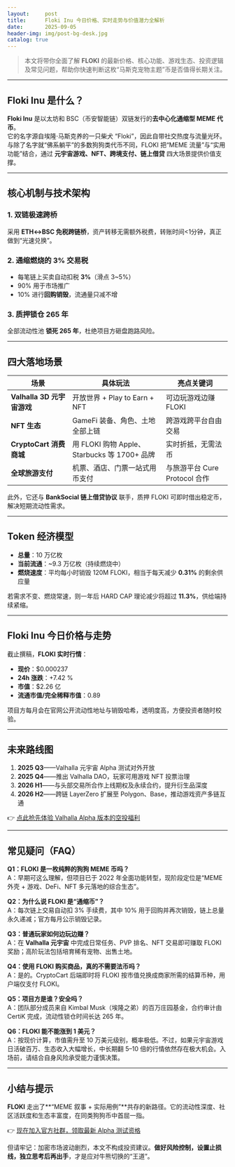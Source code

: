 ```yaml
---
layout:     post
title:      Floki Inu 今日价格、实时走势与价值潜力全解析
date:       2025-09-05
header-img: img/post-bg-desk.jpg
catalog: true
---
```


> 本文将带你全面了解 **FLOKI** 的最新价格、核心功能、游戏生态、投资逻辑及常见问题，帮助你快速判断这枚“马斯克宠物主题”币是否值得长期关注。

---

## Floki Inu 是什么？

**Floki Inu** 是以太坊和 BSC（币安智能链）双链发行的**去中心化通缩型 MEME 代币**。  
它的名字源自埃隆·马斯克养的一只柴犬 “Floki”，因此自带社交热度与流量光环。与除了名字就“佛系躺平”的多数狗狗类代币不同，FLOKI 把“MEME 流量”与“实用功能”结合，通过 **元宇宙游戏、NFT、跨境支付、链上借贷** 四大场景提供价值支撑。

---

## 核心机制与技术架构

### 1. 双链极速跨桥  
采用 **ETH↔BSC 免税跨链桥**，资产转移无需额外税费，转账时间<1分钟，真正做到“光速兑换”。

### 2. 通缩燃烧的 3% 交易税  
- 每笔链上买卖自动扣税 **3%**（滑点 3~5%）  
- 90% 用于市场推广  
- 10% 进行**回购销毁**，流通量只减不增

### 3. 质押锁仓 265 年  
全部流动性池 **锁死 265 年**，杜绝项目方砸盘跑路风险。

---

## 四大落地场景

| 场景 | 具体玩法 | 亮点关键词 |
|---|---|---|
| **Valhalla 3D 元宇宙游戏** | 开放世界 + Play to Earn + NFT | 可边玩游戏边赚 FLOKI |
| **NFT 生态** | GameFi 装备、角色、土地全部上链 | 跨游戏跨平台自由交易 |
| **CryptoCart 消费商城** | 用 FLOKI 购物 Apple、Starbucks 等 1700+ 品牌 | 实时折抵，无需法币 |
| **全球旅游支付** | 机票、酒店、门票一站式用币支付 | 与旅游平台 Cure Protocol 合作 |

此外，它还与 **BankSocial 链上借贷协议** 联手，质押 FLOKI 可即时借出稳定币，解决短期流动性需求。

---

## Token 经济模型

- **总量**：10 万亿枚  
- **当前流通**：~9.3 万亿枚（持续燃烧中）  
- **燃烧速度**：平均每小时销毁 120M FLOKI，相当于每天减少 **0.31%** 的剩余供应量  

若需求不变、燃烧常速，则一年后 HARD CAP 理论减少将超过 **11.3%**，供给端持续紧缩。

---

## Floki Inu 今日价格与走势

截止撰稿，**FLOKI 实时行情**：  
- **现价**：$0.000237  
- **24h 涨跌**：+7.42 %  
- **市值**：$2.26 亿  
- **流通市值/完全稀释市值**：0.89  

项目方每月会在官网公开流动性地址与销毁哈希，透明度高，方便投资者随时校验。

---

## 未来路线图

1. **2025 Q3**——Valhalla 元宇宙 Alpha 测试对外开放  
2. **2025 Q4**——推出 Valhalla DAO，玩家可用游戏 NFT 投票治理  
3. **2026 H1**——与头部交易所合作上线期权及永续合约，提升衍生品深度  
4. **2026 H2**——跨链 LayerZero 扩展至 Polygon、Base，推动游戏资产多链互通  

👉 [点此抢先体验 Valhalla Alpha 版本的空投福利](https://okxdog.com/)

---

## 常见疑问（FAQ）

**Q1：FLOKI 是一枚纯粹的狗狗 MEME 币吗？**  
A：早期可这么理解，但项目已于 2022 年全面功能转型，现阶段定位是“MEME 外壳 + 游戏、DeFi、NFT 多元落地的综合生态”。

**Q2：为什么说 FLOKI 是“通缩币”？**  
A：每次链上交易自动扣 3% 手续费，其中 10% 用于回购并再次销毁，链上总量永久递减；官方每月公示销毁记录。

**Q3：普通玩家如何边玩边赚？**  
A：在 **Valhalla 元宇宙** 中完成日常任务、PVP 排名、NFT 交易即可赚取 FLOKI 奖励；高阶玩法包括培育稀有宠物、出售土地。

**Q4：使用 FLOKI 购买商品，真的不需要法币吗？**  
A：是的。CryptoCart 后端即时将 FLOKI 按市值兑换成商家所需的结算币种，用户端仅支付 FLOKI。

**Q5：项目方是谁？安全吗？**  
A：团队部分成员来自 Kimbal Musk（埃隆之弟）的百万庄园基金，合约审计由 CertiK 完成，流动性锁仓时间长达 265 年。

**Q6：FLOKI 能不能涨到 1 美元？**  
A：按现价计算，市值需升至 10 万美元级别，概率极低。不过，如果元宇宙游戏日活破百万、生态收入大幅增长，中长期翻 5–10 倍的行情依然存在极大机会。入场前，请结合自身风险承受能力谨慎决策。

---

## 小结与提示

**FLOKI** 走出了**“MEME 叙事 + 实际用例”**共存的新路径。它的流动性深度、社区活跃度和生态丰富度，在同类狗狗币中首屈一指。  

👉 [现在加入官方社群，领取最新 Alpha 测试资格](https://okxdog.com/)

但请牢记：加密市场波动剧烈，本文不构成投资建议。**做好风险控制，设置止损线，独立思考后再出手**，才是应对牛熊切换的“王道”。